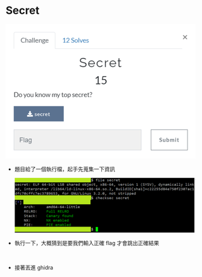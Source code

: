 # Secret
![](https://github.com/Sharkkcode/NISRA_CTF_2021_writeups/blob/main/final_CTF/reverse/Secret/imgs/q.png)
- 題目給了一個執行檔，起手先蒐集一下資訊

    ![](https://github.com/Sharkkcode/NISRA_CTF_2021_writeups/blob/main/final_CTF/reverse/Secret/imgs/checkfile.png)

- 執行一下，大概猜到是要我們輸入正確 flag 才會跳出正確結果

    ![]()

- 接著丟進 ghidra

